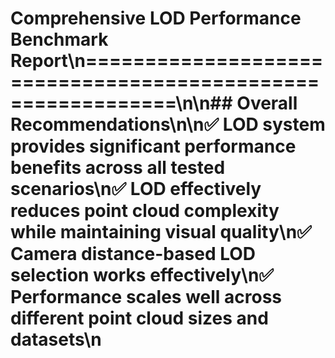 # Comprehensive LOD Performance Benchmark Report\n============================================================\n\n## Overall Recommendations\n\n✅ **LOD system provides significant performance benefits across all tested scenarios**\n✅ **LOD effectively reduces point cloud complexity while maintaining visual quality**\n✅ **Camera distance-based LOD selection works effectively**\n✅ **Performance scales well across different point cloud sizes and datasets**\n